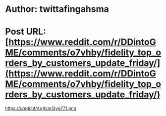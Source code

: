 # Author: twittafingahsma
# Post URL: [https://www.reddit.com/r/DDintoGME/comments/o7vhby/fidelity_top_orders_by_customers_update_friday/](https://www.reddit.com/r/DDintoGME/comments/o7vhby/fidelity_top_orders_by_customers_update_friday/)


https://i.redd.it/4q4varl3yg771.png